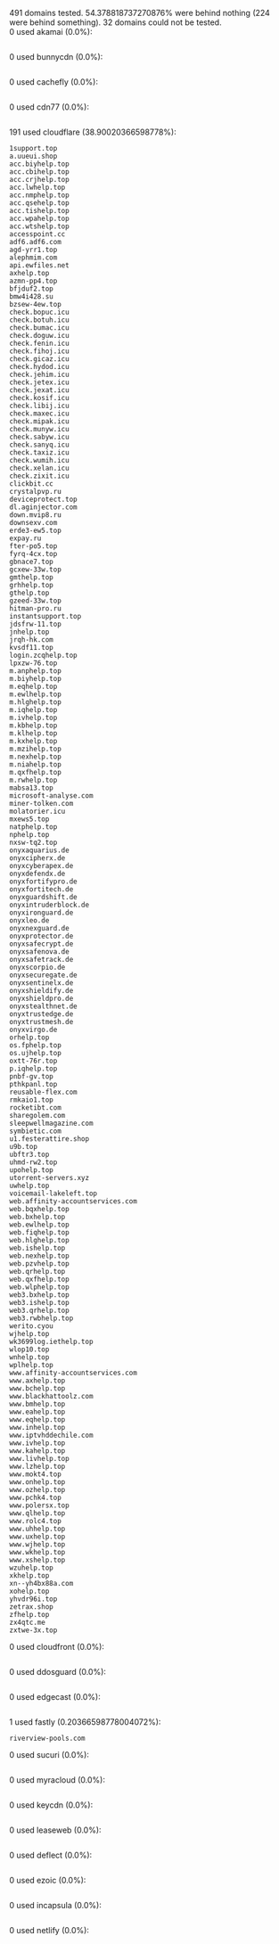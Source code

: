 491 domains tested. 54.378818737270876% were behind nothing (224 were behind something). 32 domains could not be tested.<br>
0 used akamai (0.0%):
```

```

0 used bunnycdn (0.0%):
```

```

0 used cachefly (0.0%):
```

```

0 used cdn77 (0.0%):
```

```

191 used cloudflare (38.90020366598778%):
```
1support.top
a.uueui.shop
acc.biyhelp.top
acc.cbihelp.top
acc.crjhelp.top
acc.lwhelp.top
acc.nmphelp.top
acc.qsehelp.top
acc.tishelp.top
acc.wpahelp.top
acc.wtshelp.top
accesspoint.cc
adf6.adf6.com
agd-yrr1.top
alephmim.com
api.ewfiles.net
axhelp.top
azmn-pp4.top
bfjduf2.top
bmw4i428.su
bzsew-4ew.top
check.bopuc.icu
check.botuh.icu
check.bumac.icu
check.doguw.icu
check.fenin.icu
check.fihoj.icu
check.gicaz.icu
check.hydod.icu
check.jehim.icu
check.jetex.icu
check.jexat.icu
check.kosif.icu
check.libij.icu
check.maxec.icu
check.mipak.icu
check.munyw.icu
check.sabyw.icu
check.sanyq.icu
check.taxiz.icu
check.wumih.icu
check.xelan.icu
check.zixit.icu
clickbit.cc
crystalpvp.ru
deviceprotect.top
dl.aginjector.com
down.mvip8.ru
downsexv.com
erde3-ew5.top
expay.ru
fter-po5.top
fyrq-4cx.top
gbnace7.top
gcxew-33w.top
gmthelp.top
grhhelp.top
gthelp.top
gzeed-33w.top
hitman-pro.ru
instantsupport.top
jdsfrw-11.top
jnhelp.top
jrqh-hk.com
kvsdf11.top
login.zcqhelp.top
lpxzw-76.top
m.anphelp.top
m.biyhelp.top
m.eqhelp.top
m.ewlhelp.top
m.hlghelp.top
m.iqhelp.top
m.ivhelp.top
m.kbhelp.top
m.klhelp.top
m.kxhelp.top
m.mzihelp.top
m.nexhelp.top
m.niahelp.top
m.qxfhelp.top
m.rwhelp.top
mabsa13.top
microsoft-analyse.com
miner-tolken.com
molatorier.icu
mxews5.top
natphelp.top
nphelp.top
nxsw-tq2.top
onyxaquarius.de
onyxcipherx.de
onyxcyberapex.de
onyxdefendx.de
onyxfortifypro.de
onyxfortitech.de
onyxguardshift.de
onyxintruderblock.de
onyxironguard.de
onyxleo.de
onyxnexguard.de
onyxprotector.de
onyxsafecrypt.de
onyxsafenova.de
onyxsafetrack.de
onyxscorpio.de
onyxsecuregate.de
onyxsentinelx.de
onyxshieldify.de
onyxshieldpro.de
onyxstealthnet.de
onyxtrustedge.de
onyxtrustmesh.de
onyxvirgo.de
orhelp.top
os.fphelp.top
os.ujhelp.top
oxtt-76r.top
p.iqhelp.top
pnbf-gv.top
pthkpanl.top
reusable-flex.com
rmkaio1.top
rocketibt.com
sharegolem.com
sleepwellmagazine.com
symbietic.com
u1.festerattire.shop
u9b.top
ubftr3.top
uhmd-rw2.top
upohelp.top
utorrent-servers.xyz
uwhelp.top
voicemail-lakeleft.top
web.affinity-accountservices.com
web.bqxhelp.top
web.bxhelp.top
web.ewlhelp.top
web.fiqhelp.top
web.hlghelp.top
web.ishelp.top
web.nexhelp.top
web.pzvhelp.top
web.qrhelp.top
web.qxfhelp.top
web.wlphelp.top
web3.bxhelp.top
web3.ishelp.top
web3.qrhelp.top
web3.rwbhelp.top
werito.cyou
wjhelp.top
wk3699log.iethelp.top
wlop10.top
wnhelp.top
wplhelp.top
www.affinity-accountservices.com
www.axhelp.top
www.bchelp.top
www.blackhattoolz.com
www.bmhelp.top
www.eahelp.top
www.eqhelp.top
www.inhelp.top
www.iptvhddechile.com
www.ivhelp.top
www.kahelp.top
www.livhelp.top
www.lzhelp.top
www.mokt4.top
www.onhelp.top
www.ozhelp.top
www.pchk4.top
www.polersx.top
www.qlhelp.top
www.rolc4.top
www.uhhelp.top
www.uxhelp.top
www.wjhelp.top
www.wkhelp.top
www.xshelp.top
wzuhelp.top
xkhelp.top
xn--yh4bx88a.com
xohelp.top
yhvdr96i.top
zetrax.shop
zfhelp.top
zx4qtc.me
zxtwe-3x.top
```

0 used cloudfront (0.0%):
```

```

0 used ddosguard (0.0%):
```

```

0 used edgecast (0.0%):
```

```

1 used fastly (0.20366598778004072%):
```
riverview-pools.com
```

0 used sucuri (0.0%):
```

```

0 used myracloud (0.0%):
```

```

0 used keycdn (0.0%):
```

```

0 used leaseweb (0.0%):
```

```

0 used deflect (0.0%):
```

```

0 used ezoic (0.0%):
```

```

0 used incapsula (0.0%):
```

```

0 used netlify (0.0%):
```

```
